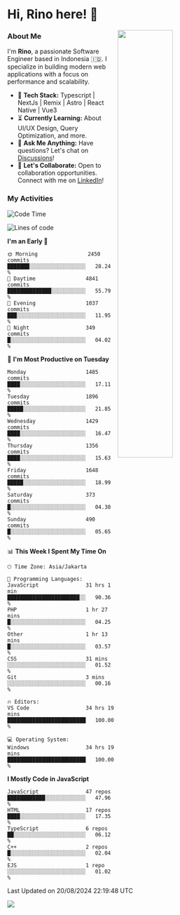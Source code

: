 # Hi, Rino here! 👋

<picture>
  <source media="(prefers-color-scheme: dark)" srcset="https://github-readme-stats-ouuan.vercel.app/api?username=justrinoo&theme=dark&show_icons=true">
  <img align="right" width="50%" src="https://github-readme-stats-ouuan.vercel.app/api?username=ouuan&show_icons=true">
</picture>

### About Me

I'm **Rino**, a passionate Software Engineer based in Indonesia 🇮🇩. I specialize in building modern web applications with a focus on performance and scalability.

- 🔨 **Tech Stack:** Typescript | NextJs | Remix | Astro | React Native | Vue3
- ⏳ **Currently Learning:** About UI/UX Design, Query Optimization, and more.
- 💬 **Ask Me Anything:** Have questions? Let's chat on [Discussions](https://github.com/justrinoo/justrinoo/discussions/3)!
- 🤝 **Let's Collaborate:** Open to collaboration opportunities. Connect with me on [LinkedIn](https://www.linkedin.com/in/rinosatyaputra)!

### My Activities

<!--START_SECTION:waka-->
![Code Time](http://img.shields.io/badge/Code%20Time-3%2C160%20hrs%2053%20mins-blue)

![Lines of code](https://img.shields.io/badge/From%20Hello%20World%20I%27ve%20Written-80.0%20million%20lines%20of%20code-blue)

**I'm an Early 🐤** 

```text
🌞 Morning                2450 commits        ███████░░░░░░░░░░░░░░░░░░   28.24 % 
🌆 Daytime                4841 commits        ██████████████░░░░░░░░░░░   55.79 % 
🌃 Evening                1037 commits        ███░░░░░░░░░░░░░░░░░░░░░░   11.95 % 
🌙 Night                  349 commits         █░░░░░░░░░░░░░░░░░░░░░░░░   04.02 % 
```
📅 **I'm Most Productive on Tuesday** 

```text
Monday                   1485 commits        ████░░░░░░░░░░░░░░░░░░░░░   17.11 % 
Tuesday                  1896 commits        █████░░░░░░░░░░░░░░░░░░░░   21.85 % 
Wednesday                1429 commits        ████░░░░░░░░░░░░░░░░░░░░░   16.47 % 
Thursday                 1356 commits        ████░░░░░░░░░░░░░░░░░░░░░   15.63 % 
Friday                   1648 commits        █████░░░░░░░░░░░░░░░░░░░░   18.99 % 
Saturday                 373 commits         █░░░░░░░░░░░░░░░░░░░░░░░░   04.30 % 
Sunday                   490 commits         █░░░░░░░░░░░░░░░░░░░░░░░░   05.65 % 
```


📊 **This Week I Spent My Time On** 

```text
🕑︎ Time Zone: Asia/Jakarta

💬 Programming Languages: 
JavaScript               31 hrs 1 min        ███████████████████████░░   90.36 % 
PHP                      1 hr 27 mins        █░░░░░░░░░░░░░░░░░░░░░░░░   04.25 % 
Other                    1 hr 13 mins        █░░░░░░░░░░░░░░░░░░░░░░░░   03.57 % 
CSS                      31 mins             ░░░░░░░░░░░░░░░░░░░░░░░░░   01.52 % 
Git                      3 mins              ░░░░░░░░░░░░░░░░░░░░░░░░░   00.16 % 

🔥 Editors: 
VS Code                  34 hrs 19 mins      █████████████████████████   100.00 % 

💻 Operating System: 
Windows                  34 hrs 19 mins      █████████████████████████   100.00 % 
```

**I Mostly Code in JavaScript** 

```text
JavaScript               47 repos            ████████████░░░░░░░░░░░░░   47.96 % 
HTML                     17 repos            ████░░░░░░░░░░░░░░░░░░░░░   17.35 % 
TypeScript               6 repos             ██░░░░░░░░░░░░░░░░░░░░░░░   06.12 % 
C++                      2 repos             █░░░░░░░░░░░░░░░░░░░░░░░░   02.04 % 
EJS                      1 repo              ░░░░░░░░░░░░░░░░░░░░░░░░░   01.02 % 
```




 Last Updated on 20/08/2024 22:19:48 UTC
<!--END_SECTION:waka-->

![](https://komarev.com/ghpvc/?username=riyaraa)
